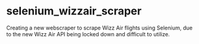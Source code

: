 # selenium_wizzair_scraper
Creating a new webscraper to scrape Wizz Air flights using Selenium, due to the new Wizz Air API being locked down and difficult to utilize.
